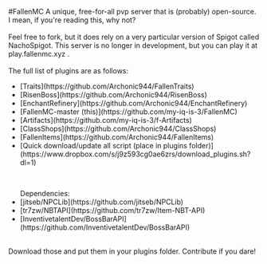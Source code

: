 #FallenMC
A unique, free-for-all pvp server that is (probably) open-source. I mean, if you're reading this, why not?
<br><br>Feel free to fork, but it does rely on a very particular version of Spigot called NachoSpigot. This server is no longer in development, but you can play it at play.fallenmc.xyz . <br><br>The full list of plugins are as follows:
<ul>
    <li>[Traits](https://github.com/Archonic944/FallenTraits)</li>
    <li>[RisenBoss](https://github.com/Archonic944/RisenBoss)</li>
    <li>[EnchantRefinery](https://github.com/Archonic944/EnchantRefinery)</li>
    <li>[FallenMC-master (this)](https://github.com/my-iq-is-3/FallenMC)</li>
    <li>[Artifacts](https://github.com/my-iq-is-3/f-Artifacts)</li>
    <li>[ClassShops](https://github.com/Archonic944/ClassShops)</li>
    <li>[FallenItems](https://github.com/Archonic944/FallenItems)</li>
    <li>[Quick download/update all script (place in plugins folder)](https://www.dropbox.com/s/j9z593cg0ae6zrs/download_plugins.sh?dl=1)</li>
</ul>
<br>
<ul>Dependencies:
    <li>[jitseb/NPCLib](https://github.com/jitseb/NPCLib)</li>
    <li>[tr7zw/NBTAPI](https://github.com/tr7zw/Item-NBT-API)</li>
    <li>[InventivetalentDev/BossBarAPI](https://github.com/InventivetalentDev/BossBarAPI)</li>
</ul>
<br>
Download those and put them in your plugins folder. Contribute if you dare!